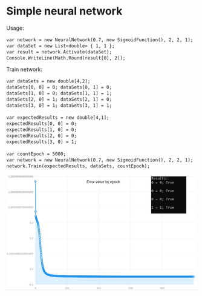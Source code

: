 # Simple neural network

Usage:
```
var network = new NeuralNetwork(0.7, new SigmoidFunction(), 2, 2, 1);
var dataSet = new List<double> { 1, 1 };
var result = network.Activate(dataSet);
Console.WriteLine(Math.Round(result[0], 2));
```

Train network:
```
var dataSets = new double[4,2];
dataSets[0, 0] = 0; dataSets[0, 1] = 0;
dataSets[1, 0] = 0; dataSets[1, 1] = 1;
dataSets[2, 0] = 1; dataSets[2, 1] = 0;
dataSets[3, 0] = 1; dataSets[3, 1] = 1;

var expectedResults = new double[4,1];
expectedResults[0, 0] = 0;
expectedResults[1, 0] = 0;
expectedResults[2, 0] = 0;
expectedResults[3, 0] = 1;

var countEpoch = 5000;
var network = new NeuralNetwork(0.7, new SigmoidFunction(), 2, 2, 1);
network.Train(expectedResults, dataSets, countEpoch);
```

![Result](https://github.com/aleksandrmte/NeuralNetwork/blob/master/DataSets/example.jpg)
